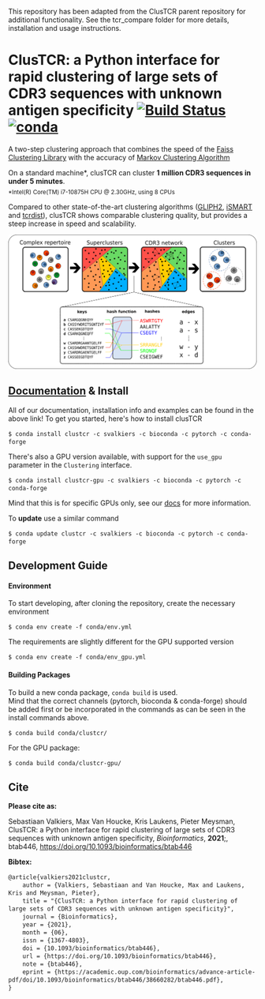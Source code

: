 This repository has been adapted from the ClusTCR parent repository for additional functionality. See the tcr_compare folder for more details, installation and usage instructions.

# ClusTCR: a Python interface for rapid clustering of large sets of CDR3 sequences with unknown antigen specificity [![Build Status](https://travis-ci.com/svalkiers/clusTCR.svg?branch=main)](https://travis-ci.com/svalkiers/clusTCR) [![conda](https://anaconda.org/svalkiers/clustcr/badges/installer/conda.svg)](https://anaconda.org/svalkiers/clustcr)

A two-step clustering approach that combines the speed of the [Faiss Clustering Library](https://github.com/facebookresearch/faiss) with the accuracy of [Markov Clustering Algorithm](https://micans.org/mcl/)

On a standard machine*, clusTCR can cluster **1 million CDR3 sequences in under 5 minutes**.  
<sub>*Intel(R) Core(TM) i7-10875H CPU @ 2.30GHz, using 8 CPUs</sub>

Compared to other state-of-the-art clustering algorithms ([GLIPH2](http://50.255.35.37:8080/),  [iSMART](https://github.com/s175573/iSMART) and [tcrdist](https://github.com/kmayerb/tcrdist3)), clusTCR shows comparable clustering quality, but provides a steep increase in speed and scalability.  

<p align="center">
  <img src="results/figures/workflow.png" alt="drawing" width="800" />
</p>




## [Documentation](https://svalkiers.github.io/clusTCR/) & Install

All of our documentation, installation info and examples can be found in the above link!
To get you started, here's how to install clusTCR

```
$ conda install clustcr -c svalkiers -c bioconda -c pytorch -c conda-forge
```

There's also a GPU version available, with support for the `use_gpu` parameter in the `Clustering` interface.

```
$ conda install clustcr-gpu -c svalkiers -c bioconda -c pytorch -c conda-forge
```

Mind that this is for specific GPUs only, see our [docs](https://svalkiers.github.io/clusTCR/) for more information.

To **update** use a similar command
```
$ conda update clustcr -c svalkiers -c bioconda -c pytorch -c conda-forge
```

## Development Guide

#### Environment

To start developing, after cloning the repository, create the necessary environment

```
$ conda env create -f conda/env.yml
```

The requirements are slightly different for the GPU supported version

```
$ conda env create -f conda/env_gpu.yml
```

#### Building Packages

To build a new conda package, `conda build` is used.  
Mind that the correct channels (pytorch, bioconda & conda-forge) should be added first or be 
incorporated in the commands as can be seen in the install commands above.

```
$ conda build conda/clustcr/
```

For the GPU package:

```
$ conda build conda/clustcr-gpu/
```

## Cite

**Please cite as:**

Sebastiaan Valkiers, Max Van Houcke, Kris Laukens, Pieter Meysman, ClusTCR: a Python interface for rapid clustering of large sets of CDR3  sequences with unknown antigen specificity, *Bioinformatics*, **2021**;, btab446, https://doi.org/10.1093/bioinformatics/btab446

**Bibtex:**

```
@article{valkiers2021clustcr,
    author = {Valkiers, Sebastiaan and Van Houcke, Max and Laukens, Kris and Meysman, Pieter},
    title = "{ClusTCR: a Python interface for rapid clustering of large sets of CDR3 sequences with unknown antigen specificity}",
    journal = {Bioinformatics},
    year = {2021},
    month = {06},
    issn = {1367-4803},
    doi = {10.1093/bioinformatics/btab446},
    url = {https://doi.org/10.1093/bioinformatics/btab446},
    note = {btab446},
    eprint = {https://academic.oup.com/bioinformatics/advance-article-pdf/doi/10.1093/bioinformatics/btab446/38660282/btab446.pdf},
}
```

